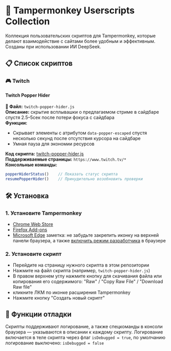 # 🐒 Tampermonkey Userscripts Collection

Коллекция пользовательских скриптов для Tampermonkey, которые делают взаимодействие с сайтами более удобным и эффективным. Созданы при использовании ИИ DeepSeek.

## 📋 Список скриптов

### 🎮 Twitch

#### Twitch Popper Hider
**📜 Файл:** `twitch-popper-hider.js`  
**Описание:** скрытие всплывашки о предлагаемом стриме в сайдбаре спустя 2.5–5сек после потери фокуса с сайдбара<br>
**Функции:**
- Скрывает элементы с атрибутом `data-popper-escaped` спустя несколько секунд после отсутствия курсора на сайдбаре 
- Умная пауза для экономии ресурсов

**Код скрипта:**   [twitch-popper-hider.js](https://github.com/fpsthirty/tampermonkey/blob/main/scripts/twitch/twitch-popper-hider.js)<br>
**Поддерживаемые страницы:** `https://www.twitch.tv/*`<br>
**Консольные команды:**
```javascript
popperHiderStatus()    // Показать статус скрипта
resumePopperHider()    // Принудительно возобновить проверки
```

## 🛠️ Установка

### 1. Установите Tampermonkey
- [Chrome Web Store](https://chrome.google.com/webstore/detail/tampermonkey/dhdgffkkebhmkfjojejmpbldmpobfkfo)
- [Firefox Add-ons](https://addons.mozilla.org/en-US/firefox/addon/tampermonkey/)
- [Microsoft Edge](https://microsoftedge.microsoft.com/addons/detail/tampermonkey/iikmkjmpaadaobahmlepeloendndfphd)
заметка: не забудьте закрепить иконку на верхней панели браузера, а также [включить режим разработчика](https://www.tampermonkey.net/faq.php#Q209) в браузере

### 2. Установите скрипт
- Перейдите на страницу нужного скрипта в этом репозитории
- Нажмите на файл скрипта (например, `twitch-popper-hider.js`)
- В правом верхнем углу нажмите кнопку для скачивания файла или копирования его содержимого: "Raw" / "Copy Raw File" / "Download Raw file"
- кликните ЛКМ по иконке расширения Tampermonkey
- Нажмите кнопку "Создать новый скрипт"

## 🔧 Функции отладки

Скрипты поддерживают логирование, а также спецкоманды в консоли браузера — указываются в описании к каждому скрипту.
Логирование включается в теле скрипта через флаг `isDebugged = true`, по умолчанию логирование выключено: `isDebugged = false`
